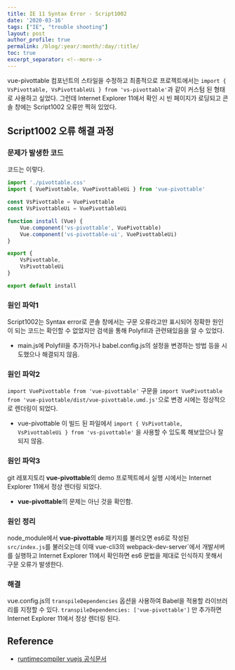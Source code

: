 ```yaml
---
title: IE 11 Syntax Error - Script1002
date: '2020-03-16'
tags: ["IE", "trouble shooting"]
layout: post
author_profile: true
permalink: /blog/:year/:month/:day/:title/
toc: true
excerpt_separator: <!--more-->
---
```


vue-pivottable 컴포넌트의 스타일을 수정하고 최종적으로 프로젝트에서는 `import { VsPivottable, VsPivottableUi } from 'vs-pivottable'`과 같이 커스텀 된 형태로 사용하고 싶었다. 그런데 Internet Explorer 11에서 확인 시 빈 페이지가 로딩되고 콘솔 창에는 Script1002 오류만 찍혀 있었다.
<!--more-->

## Script1002 오류 해결 과정

### 문제가 발생한 코드

코드는 이렇다.

```js
import './pivottable.css'
import { VuePivottable, VuePivottableUi } from 'vue-pivottable'

const VsPivottable = VuePivottable
const VsPivottableUi = VuePivottableUi

function install (Vue) {
    Vue.component('vs-pivottable', VuePivottable)
    Vue.component('vs-pivottable-ui', VuePivottableUi)
}

export {
    VsPivottable,
    VsPivottableUi
}

export default install
```

### 원인 파악1

Script1002는 Syntax error로 콘솔 창에서는 구문 오류라고만 표시되어 정확한 원인이 되는 코드는 확인할 수 없었지만 검색을 통해 Polyfill과 관련돼있음을 알 수 있었다.

- main.js에 Polyfill을 추가하거나 babel.config.js의 설정을 변경하는 방법 등을 시도했으나 해결되지 않음.

### 원인 파악2

`import VuePivottable from 'vue-pivottable'` 구문을 `import VuePivottable from 'vue-pivottable/dist/vue-pivottable.umd.js'`으로 변경 시에는 정상적으로 렌더링이 되었다.

- vue-pivottable 이 빌드 된 파일에서 `import { VsPivottable, VsPivottableUi } from 'vs-pivottable'` 을 사용할 수 있도록 해보았으나 잘되지 않음.

### 원인 파악3

git 레포지토리 **vue-pivottable**의 demo 프로젝트에서 실행 시에서는 Internet Explorer 11에서 정상 렌더링 되었다.

- **vue-pivottable**의 문제는 아닌 것을 확인함.

### 원인 정리

node_module에서 **vue-pivottable** 패키지를 불러오면 es6로 작성된 `src/index.js`를 불러오는데 이때 vue-cli3의 webpack-dev-server`에서 개발서버를 실행하고 Internet Explorer 11에서 확인하면 es6 문법을 제대로 인식하지 못해서 구문 오류가 발생한다.

### 해결

vue.config.js의 `transpileDependencies` 옵션을 사용하여 Babel을 적용할 라이브러리를 지정할 수 있다. `transpileDependencies: ['vue-pivottable']` 만 추가하면 Internet Explorer 11에서 정상 렌더링 된다.

## Reference

- [runtimecompiler vuejs 공식문서](https://cli.vuejs.org/config/#runtimecompiler)
